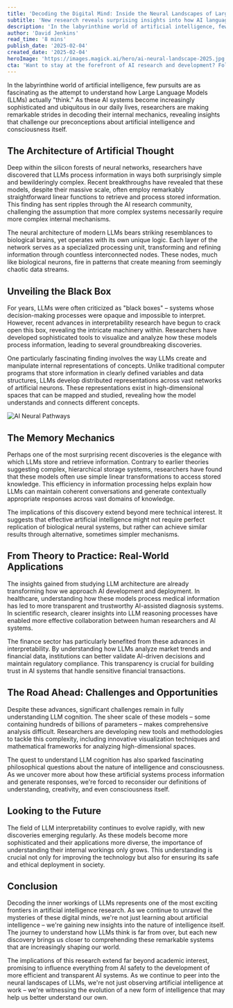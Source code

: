 ```yaml
---
title: 'Decoding the Digital Mind: Inside the Neural Landscapes of Large Language Models'
subtitle: 'New research reveals surprising insights into how AI language models process information'
description: 'In the labyrinthine world of artificial intelligence, few pursuits are as fascinating as the attempt to understand how Large Language Models (LLMs) actually "think." As these AI systems become increasingly sophisticated and ubiquitous in our daily lives, researchers are making remarkable strides in decoding their internal mechanics, revealing insights that challenge our preconceptions about artificial intelligence and consciousness itself.'
author: 'David Jenkins'
read_time: '8 mins'
publish_date: '2025-02-04'
created_date: '2025-02-04'
heroImage: 'https://images.magick.ai/hero/ai-neural-landscape-2025.jpg'
cta: 'Want to stay at the forefront of AI research and development? Follow us on LinkedIn for regular updates on groundbreaking discoveries in artificial intelligence and neural network interpretability.'
---
```


In the labyrinthine world of artificial intelligence, few pursuits are as fascinating as the attempt to understand how Large Language Models (LLMs) actually "think." As these AI systems become increasingly sophisticated and ubiquitous in our daily lives, researchers are making remarkable strides in decoding their internal mechanics, revealing insights that challenge our preconceptions about artificial intelligence and consciousness itself.

## The Architecture of Artificial Thought

Deep within the silicon forests of neural networks, researchers have discovered that LLMs process information in ways both surprisingly simple and bewilderingly complex. Recent breakthroughs have revealed that these models, despite their massive scale, often employ remarkably straightforward linear functions to retrieve and process stored information. This finding has sent ripples through the AI research community, challenging the assumption that more complex systems necessarily require more complex internal mechanisms.

The neural architecture of modern LLMs bears striking resemblances to biological brains, yet operates with its own unique logic. Each layer of the network serves as a specialized processing unit, transforming and refining information through countless interconnected nodes. These nodes, much like biological neurons, fire in patterns that create meaning from seemingly chaotic data streams.

## Unveiling the Black Box

For years, LLMs were often criticized as "black boxes" – systems whose decision-making processes were opaque and impossible to interpret. However, recent advances in interpretability research have begun to crack open this box, revealing the intricate machinery within. Researchers have developed sophisticated tools to visualize and analyze how these models process information, leading to several groundbreaking discoveries.

One particularly fascinating finding involves the way LLMs create and manipulate internal representations of concepts. Unlike traditional computer programs that store information in clearly defined variables and data structures, LLMs develop distributed representations across vast networks of artificial neurons. These representations exist in high-dimensional spaces that can be mapped and studied, revealing how the model understands and connects different concepts.

![AI Neural Pathways](https://i.magick.ai/content/1738406182040_magick_img.jpg)

## The Memory Mechanics

Perhaps one of the most surprising recent discoveries is the elegance with which LLMs store and retrieve information. Contrary to earlier theories suggesting complex, hierarchical storage systems, researchers have found that these models often use simple linear transformations to access stored knowledge. This efficiency in information processing helps explain how LLMs can maintain coherent conversations and generate contextually appropriate responses across vast domains of knowledge.

The implications of this discovery extend beyond mere technical interest. It suggests that effective artificial intelligence might not require perfect replication of biological neural systems, but rather can achieve similar results through alternative, sometimes simpler mechanisms.

## From Theory to Practice: Real-World Applications

The insights gained from studying LLM architecture are already transforming how we approach AI development and deployment. In healthcare, understanding how these models process medical information has led to more transparent and trustworthy AI-assisted diagnosis systems. In scientific research, clearer insights into LLM reasoning processes have enabled more effective collaboration between human researchers and AI systems.

The finance sector has particularly benefited from these advances in interpretability. By understanding how LLMs analyze market trends and financial data, institutions can better validate AI-driven decisions and maintain regulatory compliance. This transparency is crucial for building trust in AI systems that handle sensitive financial transactions.

## The Road Ahead: Challenges and Opportunities

Despite these advances, significant challenges remain in fully understanding LLM cognition. The sheer scale of these models – some containing hundreds of billions of parameters – makes comprehensive analysis difficult. Researchers are developing new tools and methodologies to tackle this complexity, including innovative visualization techniques and mathematical frameworks for analyzing high-dimensional spaces.

The quest to understand LLM cognition has also sparked fascinating philosophical questions about the nature of intelligence and consciousness. As we uncover more about how these artificial systems process information and generate responses, we're forced to reconsider our definitions of understanding, creativity, and even consciousness itself.

## Looking to the Future

The field of LLM interpretability continues to evolve rapidly, with new discoveries emerging regularly. As these models become more sophisticated and their applications more diverse, the importance of understanding their internal workings only grows. This understanding is crucial not only for improving the technology but also for ensuring its safe and ethical deployment in society.

## Conclusion

Decoding the inner workings of LLMs represents one of the most exciting frontiers in artificial intelligence research. As we continue to unravel the mysteries of these digital minds, we're not just learning about artificial intelligence – we're gaining new insights into the nature of intelligence itself. The journey to understand how LLMs think is far from over, but each new discovery brings us closer to comprehending these remarkable systems that are increasingly shaping our world.

The implications of this research extend far beyond academic interest, promising to influence everything from AI safety to the development of more efficient and transparent AI systems. As we continue to peer into the neural landscapes of LLMs, we're not just observing artificial intelligence at work – we're witnessing the evolution of a new form of intelligence that may help us better understand our own.